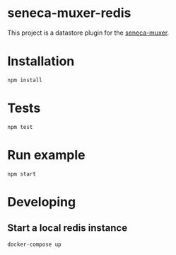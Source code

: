 # seneca-muxer-redis

This project is a datastore plugin for the [seneca-muxer](https://github.com/wzrdtales/seneca-muxer).

# Installation

    npm install

# Tests

    npm test

# Run example  

    npm start

# Developing

## Start a local redis instance

    docker-compose up
